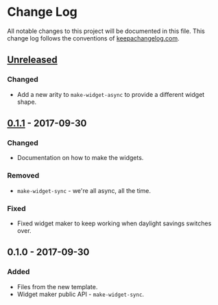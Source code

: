 # Change Log
All notable changes to this project will be documented in this file. This change log follows the conventions of [keepachangelog.com](http://keepachangelog.com/).

## [Unreleased]
### Changed
- Add a new arity to `make-widget-async` to provide a different widget shape.

## [0.1.1] - 2017-09-30
### Changed
- Documentation on how to make the widgets.

### Removed
- `make-widget-sync` - we're all async, all the time.

### Fixed
- Fixed widget maker to keep working when daylight savings switches over.

## 0.1.0 - 2017-09-30
### Added
- Files from the new template.
- Widget maker public API - `make-widget-sync`.

[Unreleased]: https://github.com/your-name/sum/compare/0.1.1...HEAD
[0.1.1]: https://github.com/your-name/sum/compare/0.1.0...0.1.1
